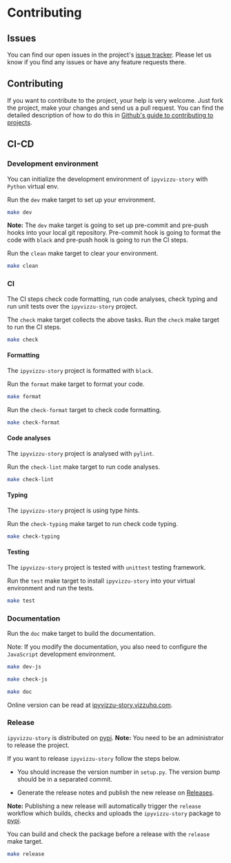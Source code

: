 # Contributing

## Issues

You can find our open issues in the project's
[issue tracker](https://github.com/vizzuhq/ipyvizzu-story/issues/). Please let
us know if you find any issues or have any feature requests there.

## Contributing

If you want to contribute to the project, your help is very welcome. Just fork
the project, make your changes and send us a pull request. You can find the
detailed description of how to do this in
[Github's guide to contributing to projects](https://docs.github.com/en/get-started/quickstart/contributing-to-projects).

## CI-CD

### Development environment

You can initialize the development environment of `ipyvizzu-story` with `Python`
virtual env.

Run the `dev` make target to set up your environment.

```sh
make dev
```

**Note:** The `dev` make target is going to set up pre-commit and pre-push hooks
into your local git repository. Pre-commit hook is going to format the code with
`black` and pre-push hook is going to run the CI steps.

Run the `clean` make target to clear your environment.

```sh
make clean
```

### CI

The CI steps check code formatting, run code analyses, check typing and run unit
tests over the `ipyvizzu-story` project.

The `check` make target collects the above tasks. Run the `check` make target to
run the CI steps.

```sh
make check
```

#### Formatting

The `ipyvizzu-story` project is formatted with `black`.

Run the `format` make target to format your code.

```sh
make format
```

Run the `check-format` target to check code formatting.

```sh
make check-format
```

#### Code analyses

The `ipyvizzu-story` project is analysed with `pylint`.

Run the `check-lint` make target to run code analyses.

```sh
make check-lint
```

#### Typing

The `ipyvizzu-story` project is using type hints.

Run the `check-typing` make target to run check code typing.

```sh
make check-typing
```

#### Testing

The `ipyvizzu-story` project is tested with `unittest` testing framework.

Run the `test` make target to install `ipyvizzu-story` into your virtual
environment and run the tests.

```sh
make test
```

### Documentation

Run the `doc` make target to build the documentation.

Note: If you modify the documentation, you also need to configure the
`JavaScript` development environment.

```sh
make dev-js

make check-js

make doc
```

Online version can be read at
[ipyvizzu-story.vizzuhq.com](https://ipyvizzu-story.vizzuhq.com).

### Release

`ipyvizzu-story` is distributed on
[pypi](https://pypi.org/project/ipyvizzu-story). **Note:** You need to be an
administrator to release the project.

If you want to release `ipyvizzu-story` follow the steps below.

- You should increase the version number in `setup.py`. The version bump should
  be in a separated commit.

- Generate the release notes and publish the new release on
  [Releases](https://github.com/vizzuhq/ipyvizzu-story/releases).

**Note:** Publishing a new release will automatically trigger the `release`
workflow which builds, checks and uploads the `ipyvizzu-story` package to
[pypi](https://pypi.org/project/ipyvizzu-story).

You can build and check the package before a release with the `release` make
target.

```sh
make release
```
